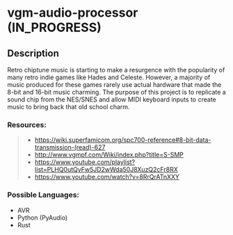 # vgm-audio-processor (IN_PROGRESS)

## Description
Retro chiptune music is starting to make a resurgence with the popularity of many retro indie games like Hades and Celeste. However, a majority of music produced for these games rarely use actual hardware that made the 8-bit and 16-bit music charming. The purpose of this project is to replicate a sound chip from the NES/SNES and allow MIDI keyboard inputs to create music to bring back that old school charm.


### Resources:
>* https://wiki.superfamicom.org/spc700-reference#8-bit-data-transmission-(read)-627
>* http://www.vgmpf.com/Wiki/index.php?title=S-SMP
>* https://www.youtube.com/playlist?list=PLHQ0utQyFw5JD2wWda50J8XuzQ2cFr8RX
>* https://www.youtube.com/watch?v=8RrQrATnXXY

### Possible Languages:
* AVR
* Python (PyAudio)
* Rust
